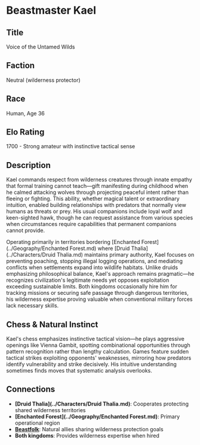 <!-- Expanded by AI: 2025-10-13 -->

# Beastmaster Kael

## Title
Voice of the Untamed Wilds

## Faction
Neutral (wilderness protector)

## Race
Human, Age 36

## Elo Rating
1700 - Strong amateur with instinctive tactical sense

## Description

Kael commands respect from wilderness creatures through innate empathy that formal training cannot teach—gift manifesting during childhood when he calmed attacking wolves through projecting peaceful intent rather than fleeing or fighting. This ability, whether magical talent or extraordinary intuition, enabled building relationships with predators that normally view humans as threats or prey. His usual companions include loyal wolf and keen-sighted hawk, though he can request assistance from various species when circumstances require capabilities that permanent companions cannot provide.

Operating primarily in territories bordering [Enchanted Forest](../Geography/Enchanted Forest.md) where [Druid Thalia](../Characters/Druid Thalia.md) maintains primary authority, Kael focuses on preventing poaching, stopping illegal logging operations, and mediating conflicts when settlements expand into wildlife habitats. Unlike druids emphasizing philosophical balance, Kael's approach remains pragmatic—he recognizes civilization's legitimate needs yet opposes exploitation exceeding sustainable limits. Both kingdoms occasionally hire him for tracking missions or securing safe passage through dangerous territories, his wilderness expertise proving valuable when conventional military forces lack necessary skills.

## Chess & Natural Instinct

Kael's chess emphasizes instinctive tactical vision—he plays aggressive openings like Vienna Gambit, spotting combinational opportunities through pattern recognition rather than lengthy calculation. Games feature sudden tactical strikes exploiting opponents' weaknesses, mirroring how predators identify vulnerability and strike decisively. His intuitive understanding sometimes finds moves that systematic analysis overlooks.

## Connections

- **[Druid Thalia](../Characters/Druid Thalia.md)**: Cooperates protecting shared wilderness territories
- **[Enchanted Forest](../Geography/Enchanted Forest.md)**: Primary operational region
- **[Beastfolk](../Races/Beastfolk.md)**: Natural allies sharing wilderness protection goals
- **Both kingdoms**: Provides wilderness expertise when hired
